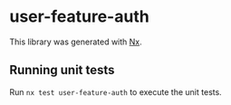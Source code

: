 # user-feature-auth

This library was generated with [Nx](https://nx.dev).

## Running unit tests

Run `nx test user-feature-auth` to execute the unit tests.
